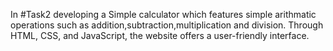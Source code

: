 In #Task2 developing a Simple calculator which  features simple arithmatic operations such as addition,subtraction,multiplication and division.
Through HTML, CSS, and JavaScript, the website offers a user-friendly interface.
